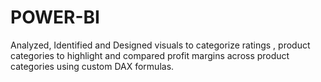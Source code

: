 # POWER-BI
Analyzed, Identified and Designed visuals to categorize ratings , product categories to highlight and compared profit margins across product categories using custom DAX formulas.
